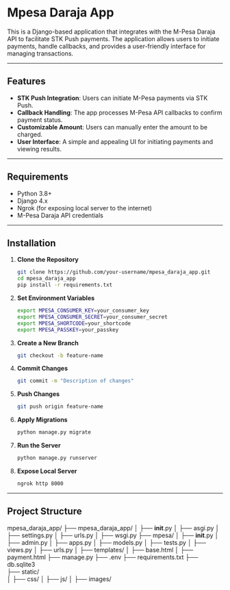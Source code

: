 # Mpesa Daraja App

This is a Django-based application that integrates with the M-Pesa Daraja API to facilitate STK Push payments. The application allows users to initiate payments, handle callbacks, and provides a user-friendly interface for managing transactions.

---

## Features

- **STK Push Integration**: Users can initiate M-Pesa payments via STK Push.
- **Callback Handling**: The app processes M-Pesa API callbacks to confirm payment status.
- **Customizable Amount**: Users can manually enter the amount to be charged.
- **User Interface**: A simple and appealing UI for initiating payments and viewing results.

---

## Requirements

- Python 3.8+
- Django 4.x
- Ngrok (for exposing local server to the internet)
- M-Pesa Daraja API credentials

---

## Installation

1. **Clone the Repository**
   ```bash
   git clone https://github.com/your-username/mpesa_daraja_app.git
   cd mpesa_daraja_app
   pip install -r requirements.txt
   ```

2. **Set Environment Variables**
   ```bash
   export MPESA_CONSUMER_KEY=your_consumer_key
   export MPESA_CONSUMER_SECRET=your_consumer_secret
   export MPESA_SHORTCODE=your_shortcode
   export MPESA_PASSKEY=your_passkey
   ```

3. **Create a New Branch**
   ```bash
   git checkout -b feature-name
   ```

4. **Commit Changes**
   ```bash
   git commit -m "Description of changes"
   ```

5. **Push Changes**
   ```bash
   git push origin feature-name
   ```

6. **Apply Migrations**
   ```bash
   python manage.py migrate
   ```

7. **Run the Server**
   ```bash
   python manage.py runserver
   ```

8. **Expose Local Server**
   ```bash
   ngrok http 8000
   ```

---

## Project Structure

mpesa_daraja_app/
├── mpesa_daraja_app/
│   ├── __init__.py
│   ├── asgi.py
│   ├── settings.py
│   ├── urls.py
│   ├── wsgi.py
├── mpesa/
│   ├── __init__.py
│   ├── admin.py
│   ├── apps.py
│   ├── models.py
│   ├── tests.py
│   ├── views.py
│   ├── urls.py
│   ├── templates/
│       ├── base.html
│       ├── payment.html
├── manage.py
├── .env
├── requirements.txt
├── db.sqlite3              
├── static/                 
│   ├── css/
│   ├── js/
│   ├── images/